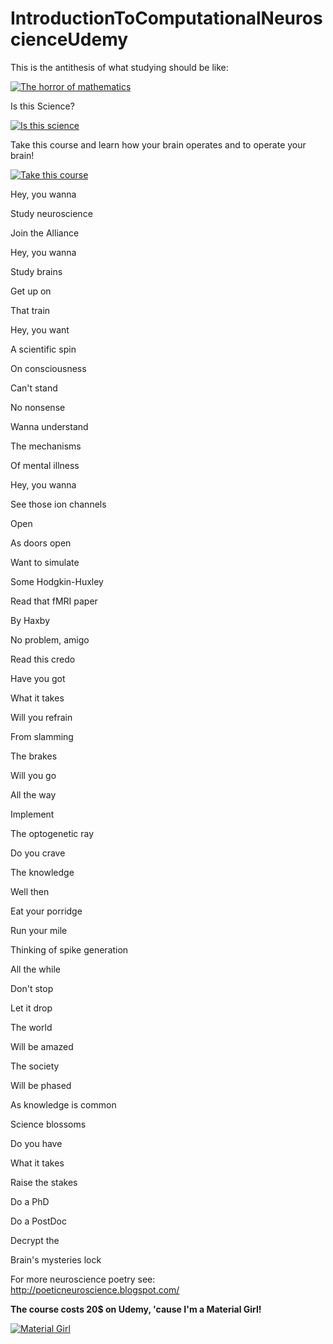 # IntroductionToComputationalNeuroscienceUdemy

This is the antithesis of what studying should be like:

[![The horror of mathematics](https://img.youtube.com/vi/J1BbwIE3a8g/0.jpg)](https://www.youtube.com/watch?v=J1BbwIE3a8g)

Is this Science?

[![Is this science](https://img.youtube.com/vi/5rAOyh7YmEc/0.jpg)](https://www.youtube.com/watch?v=5rAOyh7YmEc)

Take this course and learn how your brain operates and to operate your brain!

[![Take this course](https://img.youtube.com/vi/qORYO0atB6g/0.jpg)](https://www.youtube.com/watch?v=qORYO0atB6g)

Hey, you wanna

Study neuroscience

Join the Alliance

Hey, you wanna

Study brains

Get up on

That train

Hey, you want

A scientific spin

On consciousness

Can't stand

No nonsense

Wanna understand

The mechanisms

Of mental illness

Hey, you wanna

See those ion channels

Open

As doors open

Want to simulate

Some Hodgkin-Huxley

Read that fMRI paper

By Haxby

No problem, amigo

Read this credo

Have you got

What it takes

Will you refrain

From slamming

The brakes

Will you go

All the way

Implement

The optogenetic ray

Do you crave

The knowledge

Well then

Eat your porridge

Run your mile

Thinking of spike generation

All the while

Don't stop

Let it drop

The world

Will be amazed

The society

Will be phased

As knowledge is common

Science blossoms

Do you have

What it takes

Raise the stakes

Do a PhD

Do a PostDoc

Decrypt the

Brain's mysteries lock

For more neuroscience poetry see: http://poeticneuroscience.blogspot.com/

**The course costs 20$ on Udemy, 'cause I'm a Material Girl!**

[![Material Girl](https://img.youtube.com/vi/6p-lDYPR2P8/0.jpg)](https://www.youtube.com/watch?v=6p-lDYPR2P8)

